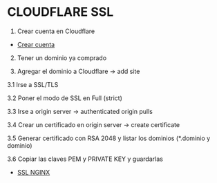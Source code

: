 # CLOUDFLARE SSL

1. Crear cuenta en Cloudflare

- [Crear cuenta](https://www.cloudflare.com/)

2. Tener un dominio ya comprado

3. Agregar el dominio a Cloudflare -> add site

3.1 Irse a SSL/TLS

3.2 Poner el modo de SSL en Full (strict)

3.3 Irse a origin server -> authenticated origin pulls

3.4 Crear un certificado en origin server -> create certificate

3.5 Generar certificado con RSA 2048 y listar los dominios (\*.dominio y dominio)

3.6 Copiar las claves PEM y PRIVATE KEY y guardarlas

- [SSL NGINX](../configs/nginx/ssl.conf)

